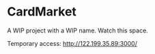 # CardMarket
A WIP project with a WIP name. Watch this space.

Temporary access: http://122.199.35.89:3000/

